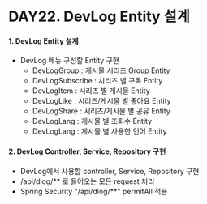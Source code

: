 # DAY22. DevLog Entity 설계

#### 1. DevLog Entity 설계
- DevLog 메뉴 구성할 Entity 구현
    - DevLogGroup : 게시물 시리즈 Group Entity
    - DevLogSubscribe : 시리즈 별 구독 Entity
    - DevLogItem : 시리즈 별 게시물 Entity
    - DevLogLike : 시리즈/게시물 별 좋아요 Entity
    - DevLogShare : 시리즈/게시물 별 공유 Entity
    - DevLogLang : 게시물 별 조회수 Entity
    - DevLogLang : 게시물 별 사용한 언어 Entity

#### 2. DevLog Controller, Service, Repository 구현
- DevLog에서 사용할 controller, Service, Repository 구현
- /api/dlog/** 로 들어오는 모든 request 처리
- Spring Security "/api/dlog/**" permitAll 적용